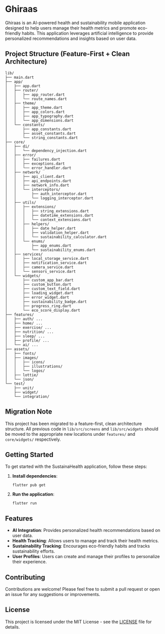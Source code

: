 # Ghiraas

Ghiraas is an AI-powered health and sustainability mobile application designed to help users manage their health metrics and promote eco-friendly habits. This application leverages artificial intelligence to provide personalized recommendations and insights based on user data.

## Project Structure (Feature-First + Clean Architecture)

```
lib/
├── main.dart
├── app/
│   ├── app.dart
│   ├── router/
│   │   ├── app_router.dart
│   │   └── route_names.dart
│   ├── theme/
│   │   ├── app_theme.dart
│   │   ├── app_colors.dart
│   │   ├── app_typography.dart
│   │   └── app_dimensions.dart
│   └── constants/
│       ├── app_constants.dart
│       ├── asset_constants.dart
│       └── string_constants.dart
├── core/
│   ├── di/
│   │   └── dependency_injection.dart
│   ├── error/
│   │   ├── failures.dart
│   │   ├── exceptions.dart
│   │   └── error_handler.dart
│   ├── network/
│   │   ├── api_client.dart
│   │   ├── api_endpoints.dart
│   │   ├── network_info.dart
│   │   └── interceptors/
│   │       ├── auth_interceptor.dart
│   │       └── logging_interceptor.dart
│   ├── utils/
│   │   ├── extensions/
│   │   │   ├── string_extensions.dart
│   │   │   ├── datetime_extensions.dart
│   │   │   └── context_extensions.dart
│   │   ├── helpers/
│   │   │   ├── date_helper.dart
│   │   │   ├── validation_helper.dart
│   │   │   └── sustainability_calculator.dart
│   │   └── enums/
│   │       ├── app_enums.dart
│   │       └── sustainability_enums.dart
│   ├── services/
│   │   ├── local_storage_service.dart
│   │   ├── notification_service.dart
│   │   ├── camera_service.dart
│   │   └── sensors_service.dart
│   └── widgets/
│       ├── custom_app_bar.dart
│       ├── custom_button.dart
│       ├── custom_text_field.dart
│       ├── loading_widget.dart
│       ├── error_widget.dart
│       ├── sustainability_badge.dart
│       ├── progress_ring.dart
│       └── eco_score_display.dart
├── features/
│   ├── auth/ ...
│   ├── home/ ...
│   ├── exercise/ ...
│   ├── nutrition/ ...
│   ├── sleep/ ...
│   ├── profile/ ...
│   └── ai/ ...
├── assets/
│   ├── fonts/
│   ├── images/
│   │   ├── icons/
│   │   ├── illustrations/
│   │   └── logos/
│   ├── lottie/
│   └── json/
└── test/
    ├── unit/
    ├── widget/
    └── integration/
```

## Migration Note

This project has been migrated to a feature-first, clean architecture structure. All previous code in `lib/src/screens` and `lib/src/widgets` should be moved to the appropriate new locations under `features/` and `core/widgets/` respectively.

## Getting Started

To get started with the SustainaHealth application, follow these steps:

1. **Install dependencies**:
   ```
   flutter pub get
   ```
2. **Run the application**:
   ```
   flutter run
   ```

## Features

- **AI Integration**: Provides personalized health recommendations based on user data.
- **Health Tracking**: Allows users to manage and track their health metrics.
- **Sustainability Tracking**: Encourages eco-friendly habits and tracks sustainability efforts.
- **User Profiles**: Users can create and manage their profiles to personalize their experience.

## Contributing

Contributions are welcome! Please feel free to submit a pull request or open an issue for any suggestions or improvements.

## License

This project is licensed under the MIT License - see the [LICENSE](LICENSE) file for details.